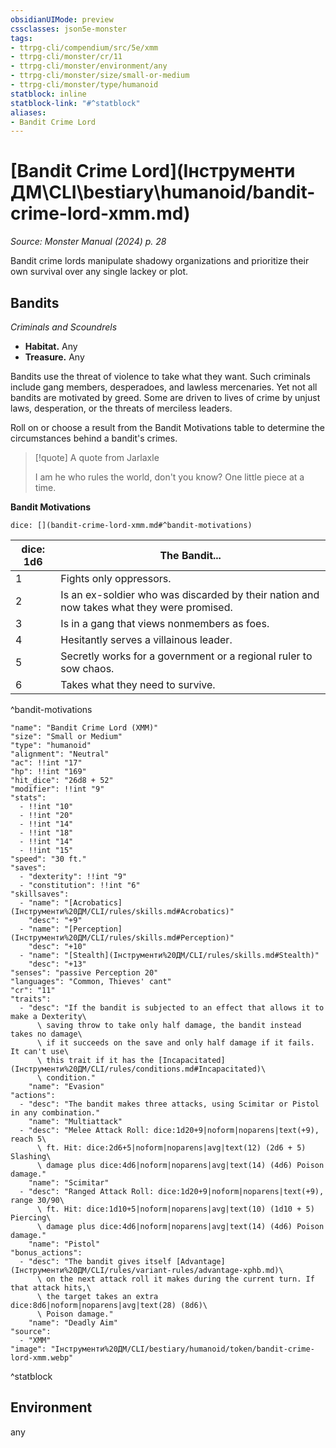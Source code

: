 ```yaml
---
obsidianUIMode: preview
cssclasses: json5e-monster
tags:
- ttrpg-cli/compendium/src/5e/xmm
- ttrpg-cli/monster/cr/11
- ttrpg-cli/monster/environment/any
- ttrpg-cli/monster/size/small-or-medium
- ttrpg-cli/monster/type/humanoid
statblock: inline
statblock-link: "#^statblock"
aliases:
- Bandit Crime Lord
---
```

# [Bandit Crime Lord](Інструменти ДМ\CLI\bestiary\humanoid/bandit-crime-lord-xmm.md)
*Source: Monster Manual (2024) p. 28*  

Bandit crime lords manipulate shadowy organizations and prioritize their own survival over any single lackey or plot.

## Bandits

*Criminals and Scoundrels*

- **Habitat.** Any  
- **Treasure.** Any  

Bandits use the threat of violence to take what they want. Such criminals include gang members, desperadoes, and lawless mercenaries. Yet not all bandits are motivated by greed. Some are driven to lives of crime by unjust laws, desperation, or the threats of merciless leaders.

Roll on or choose a result from the Bandit Motivations table to determine the circumstances behind a bandit's crimes.

> [!quote] A quote from Jarlaxle  
> 
> I am he who rules the world, don't you know? One little piece at a time.

**Bandit Motivations**

`dice: [](bandit-crime-lord-xmm.md#^bandit-motivations)`

| dice: 1d6 | The Bandit... |
|-----------|---------------|
| 1 | Fights only oppressors. |
| 2 | Is an ex-soldier who was discarded by their nation and now takes what they were promised. |
| 3 | Is in a gang that views nonmembers as foes. |
| 4 | Hesitantly serves a villainous leader. |
| 5 | Secretly works for a government or a regional ruler to sow chaos. |
| 6 | Takes what they need to survive. |
^bandit-motivations

```statblock
"name": "Bandit Crime Lord (XMM)"
"size": "Small or Medium"
"type": "humanoid"
"alignment": "Neutral"
"ac": !!int "17"
"hp": !!int "169"
"hit_dice": "26d8 + 52"
"modifier": !!int "9"
"stats":
  - !!int "10"
  - !!int "20"
  - !!int "14"
  - !!int "18"
  - !!int "14"
  - !!int "15"
"speed": "30 ft."
"saves":
  - "dexterity": !!int "9"
  - "constitution": !!int "6"
"skillsaves":
  - "name": "[Acrobatics](Інструменти%20ДМ/CLI/rules/skills.md#Acrobatics)"
    "desc": "+9"
  - "name": "[Perception](Інструменти%20ДМ/CLI/rules/skills.md#Perception)"
    "desc": "+10"
  - "name": "[Stealth](Інструменти%20ДМ/CLI/rules/skills.md#Stealth)"
    "desc": "+13"
"senses": "passive Perception 20"
"languages": "Common, Thieves' cant"
"cr": "11"
"traits":
  - "desc": "If the bandit is subjected to an effect that allows it to make a Dexterity\
      \ saving throw to take only half damage, the bandit instead takes no damage\
      \ if it succeeds on the save and only half damage if it fails. It can't use\
      \ this trait if it has the [Incapacitated](Інструменти%20ДМ/CLI/rules/conditions.md#Incapacitated)\
      \ condition."
    "name": "Evasion"
"actions":
  - "desc": "The bandit makes three attacks, using Scimitar or Pistol in any combination."
    "name": "Multiattack"
  - "desc": "Melee Attack Roll: dice:1d20+9|noform|noparens|text(+9), reach 5\
      \ ft. Hit: dice:2d6+5|noform|noparens|avg|text(12) (2d6 + 5) Slashing\
      \ damage plus dice:4d6|noform|noparens|avg|text(14) (4d6) Poison damage."
    "name": "Scimitar"
  - "desc": "Ranged Attack Roll: dice:1d20+9|noform|noparens|text(+9), range 30/90\
      \ ft. Hit: dice:1d10+5|noform|noparens|avg|text(10) (1d10 + 5) Piercing\
      \ damage plus dice:4d6|noform|noparens|avg|text(14) (4d6) Poison damage."
    "name": "Pistol"
"bonus_actions":
  - "desc": "The bandit gives itself [Advantage](Інструменти%20ДМ/CLI/rules/variant-rules/advantage-xphb.md)\
      \ on the next attack roll it makes during the current turn. If that attack hits,\
      \ the target takes an extra dice:8d6|noform|noparens|avg|text(28) (8d6)\
      \ Poison damage."
    "name": "Deadly Aim"
"source":
  - "XMM"
"image": "Інструменти%20ДМ/CLI/bestiary/humanoid/token/bandit-crime-lord-xmm.webp"
```
^statblock

## Environment

any